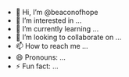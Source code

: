 - 👋 Hi, I’m @beaconofhope
- 👀 I’m interested in ...
- 🌱 I’m currently learning ...
- 💞️ I’m looking to collaborate on ...
- 📫 How to reach me ...
- 😄 Pronouns: ...
- ⚡ Fun fact: ...

<!---
beaconofhope/beaconofhope is a ✨ special ✨ repository because its `README.md` (this file) appears on your GitHub profile.
You can click the Preview link to take a look at your changes.
--->
